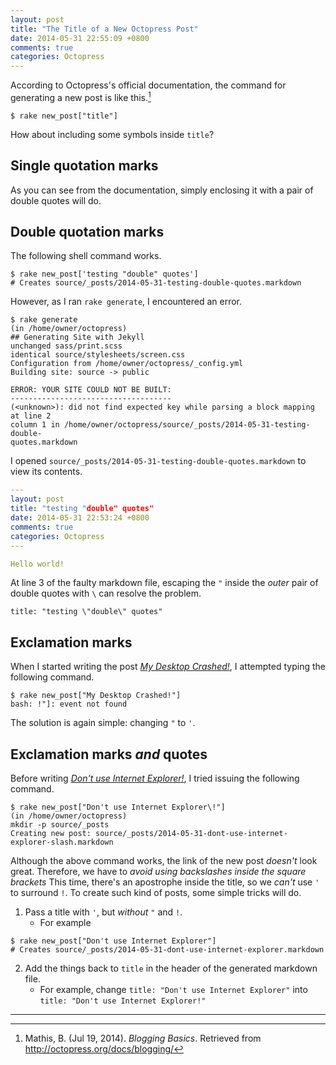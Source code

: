 ```yaml
---
layout: post
title: "The Title of a New Octopress Post"
date: 2014-05-31 22:55:09 +0800
comments: true
categories: Octopress
---
```


According to Octopress's official documentation, the command for
generating a new post is like this.[^1]

<pre class="cli"><code class="UBMono">$ rake new_post["title"]</code>
</pre>

How about including some symbols inside `title`?

<!-- more -->

Single quotation marks
---

As you can see from the documentation, simply enclosing it with a pair
of double quotes will do.

Double quotation marks
---

The following shell command works.

<pre class="cli"><code class="UBMono">$ rake new_post['testing "double" quotes']
# Creates source/_posts/2014-05-31-testing-double-quotes.markdown
</code></pre>

However, as I ran `rake generate`, I encountered an error.

<pre class="cli"><code class="UBMono">$ rake generate
(in /home/owner/octopress)
## Generating Site with Jekyll
<span class="rake_gen_unchanged">unchanged</span> sass/print.scss
<span class="rake_gen_identical">identical</span> source/stylesheets/screen.css 
Configuration from /home/owner/octopress/_config.yml
Building site: source -&gt; public

ERROR: YOUR SITE COULD NOT BE BUILT:
------------------------------------
(&lt;unknown&gt;): did not find expected key while parsing a block mapping at line 2
column 1 in /home/owner/octopress/source/_posts/2014-05-31-testing-double-
quotes.markdown
</code></pre>

I opened `source/_posts/2014-05-31-testing-double-quotes.markdown` to
view its contents.

```yaml Sample source file of the new post (source/_posts/2014-05-31-testing-double-quotes.markdown)
---
layout: post
title: "testing "double" quotes"
date: 2014-05-31 22:53:24 +0800
comments: true
categories: Octopress
---

Hello world!
```

At line 3 of the faulty markdown file, escaping the `"` inside the
*outer* pair of double quotes with `\` can resolve the problem.

<pre><code>title: "testing <span class="HLCode">\"</span>double<span class="HLCode">\"</span> quotes"</code></pre>

Exclamation marks
---

When I started writing the post
[*My Desktop Crashed!*][my_desktop_crashed], I attempted typing the
following command.

<pre class="cli"><code class="UBMono">$ rake new_post["My Desktop Crashed<span class="UBHLCode">!</span>"]
bash: !"]: event not found
</code></pre>

The solution is again simple: changing `"` to `'`.

Exclamation marks *and* quotes
---

Before writing [*Don't use Internet Explorer!*][dont_use_ie], I tried
issuing the following command.

<pre class="cli"><code class="UBMono">$ rake new_post["Don't use Internet Explorer<span class="UBHLCode">\</span>!"]
(in /home/owner/octopress)
mkdir -p source/_posts
Creating new post: source/_posts/2014-05-31-dont-use-internet-explorer-slash.markdown
</code></pre>

Although the above command works, the link of the new post *doesn't*
look great.  Therefore, we have to *avoid using backslashes inside the
square brackets*  This time, there's an apostrophe inside the title,
so we *can't* use `'` to surround `!`.  To create such kind of posts,
some simple tricks will do.

1. Pass a title with `'`, but *without* `"` and `!`.
    - For example

<pre class="cli"><code class="UBMono">$ rake new_post["Don't use Internet Explorer"]
# Creates source/_posts/2014-05-31-dont-use-internet-explorer.markdown</code></pre>

2. Add the things back to `title` in the header of the generated
markdown file.
    - For example, change `title: "Don't use Internet Explorer"` into
	`title: "Don't use Internet Explorer!"`

---

[^1]:
    Mathis, B.  (Jul 19, 2014).  *Blogging Basics*.  Retrieved from
    <http://octopress.org/docs/blogging/>

[^2]: Ibid.

[my_desktop_crashed]: /blog/2014/05/27/my-desktop-crashed/
[dont_use_ie]: /blog/2014/05/31/dont-use-internet-explorer/

<!-- vim:se tw=70: -->
